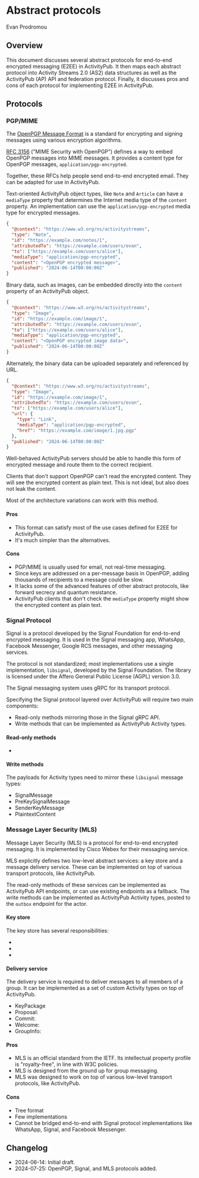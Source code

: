 # Abstract protocols

Evan Prodromou

## Overview

This document discusses several abstract protocols for end-to-end encrypted
messaging (E2EE) in ActivityPub. It then maps each abstract protocol into
Activity Streams 2.0 (AS2) data structures as well as the ActivityPub (AP) API
and federation protocol. Finally, it discusses pros and cons of each protocol
for implementing E2EE in ActivityPub.

## Protocols

### PGP/MIME

The [OpenPGP Message Format](https://datatracker.ietf.org/doc/html/rfc4880) is a
standard for encrypting and signing messages using various encryption
algorithms.

[RFC 3156](https://datatracker.ietf.org/doc/html/rfc3156) ("MIME Security with
OpenPGP") defines a way to embed OpenPGP messages into MIME messages. It
provides a content type for OpenPGP messages, `application/pgp-encrypted`.

Together, these RFCs help people send end-to-end encrypted email. They can be
adapted for use in ActivityPub.

Text-oriented ActivityPub object types, like `Note` and `Article` can have a
`mediaType` property that determines the Internet media type of the `content`
property. An implementation can use the `application/pgp-encrypted` media type
for encrypted messages.

```json
{
  "@context": "https://www.w3.org/ns/activitystreams",
  "type": "Note",
  "id": "https://example.com/notes/1",
  "attributedTo": "https://example.com/users/evan",
  "to": ["https://example.com/users/alice"],
  "mediaType": "application/pgp-encrypted",
  "content": "<OpenPGP encrypted message>",
  "published": "2024-06-14T00:00:00Z"
}
```

Binary data, such as images, can be embedded directly into the `content`
property of an ActivityPub object.

```json
{
  "@context": "https://www.w3.org/ns/activitystreams",
  "type": "Image",
  "id": "https://example.com/image/1",
  "attributedTo": "https://example.com/users/evan",
  "to": ["https://example.com/users/alice"],
  "mediaType": "application/pgp-encrypted",
  "content": "<OpenPGP encrypted image data>",
  "published": "2024-06-14T00:00:00Z"
}
```

Alternately, the binary data can be uploaded separately and referenced by URL.

```json
{
  "@context": "https://www.w3.org/ns/activitystreams",
  "type": "Image",
  "id": "https://example.com/image/1",
  "attributedTo": "https://example.com/users/evan",
  "to": ["https://example.com/users/alice"],
  "url": {
    "type": "Link",
    "mediaType": "application/pgp-encrypted",
    "href": "https://example.com/image/1.jpg.pgp"
  },
  "published": "2024-06-14T00:00:00Z"
}
```

Well-behaved ActivityPub servers should be able to handle this form of encrypted
message and route them to the correct recipient.

Clients that don't support OpenPGP can't read the encrypted content. They will
see the encrypted content as plain text. This is not ideal, but also does not
leak the content.

Most of the architecture variations can work with this method.

#### Pros

- This format can satisfy most of the use cases defined for E2EE for
  ActivityPub.
- It's much simpler than the alternatives.

#### Cons

- PGP/MIME is usually used for email, not real-time messaging.
- Since keys are addressed on a per-message basis in OpenPGP, adding thousands
  of recipients to a message could be slow.
- It lacks some of the advanced features of other abstract protocols, like
  forward secrecy and quantum resistance.
- ActivityPub clients that don't check the `mediaType` property might show the
  encrypted content as plain text.

### Signal Protocol

Signal is a protocol developed by the Signal Foundation for end-to-end encrypted
messaging. It is used in the Signal messaging app, WhatsApp, Facebook Messenger,
Google RCS messages, and other messaging services.

The protocol is not standardized; most implementations use a single
implementation, `libsignal`, developed by the Signal Foundation. The library is
licensed under the Affero General Public License (AGPL) version 3.0.

The Signal messaging system uses gRPC for its transport protocol.

Specifying the Signal protocol layered over ActivityPub will require two main
components:

- Read-only methods mirroring those in the Signal gRPC API.
- Write methods that can be implemented as ActivityPub Activity types.

#### Read-only methods

-

#### Write methods

The payloads for Activity types need to mirror these `libsignal` message types:

- SignalMessage
- PreKeySignalMessage
- SenderKeyMessage
- PlaintextContent

### Message Layer Security (MLS)

Message Layer Security (MLS) is a protocol for end-to-end encrypted messaging.
It is implemented by Cisco Webex for their messaging service.

MLS explicitly defines two low-level abstract services: a key store and a
message delivery service. These can be implemented on top of various transport
protocols, like ActivityPub.

The read-only methods of these services can be implemented as ActivityPub API
endpoints, or can use existing endpoints as a fallback. The write methods can be
implemented as ActivityPub Activity types, posted to the `outbox` endpoint for
the actor.

#### Key store

The key store has several responsibilities:

-
-
-

#### Delivery service

The delivery service is required to deliver messages to all members of a group.
It can be implemented as a set of custom Activity types on top of ActivityPub.

- KeyPackage
- Proposal:
- Commit:
- Welcome:
- GroupInfo:

#### Pros

- MLS is an official standard from the IETF. Its intellectual property profile
  is "royalty-free", in line with W3C policies.
- MLS is designed from the ground up for group messaging.
- MLS was designed to work on top of various low-level transport protocols, like
  ActivityPub.

#### Cons

- Tree format
- Few implementations
- Cannot be bridged end-to-end with Signal protocol implementations like
  WhatsApp, Signal, and Facebook Messenger.

## Changelog

- 2024-06-14: Initial draft.
- 2024-07-25: OpenPGP, Signal, and MLS protocols added.
